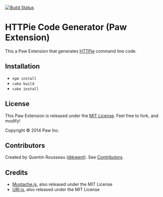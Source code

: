 [![Build Status](https://travis-ci.org/luckymarmot/Paw-HTTPieCodeGenerator.svg?branch=master)](https://travis-ci.org/luckymarmot/Paw-HTTPieCodeGenerator)

# HTTPie Code Generator (Paw Extension)

This a Paw Extension that generates [HTTPie](https://github.com/jakubroztocil/httpie) command line code.

## Installation

* `npm install`
* `cake build`
* `cake install`

## License

This Paw Extension is released under the [MIT License](LICENSE). Feel free to fork, and modify!

Copyright © 2014 Paw Inc.

## Contributors

Created by Quentin Rousseau ([@kwent](https://github.com/kwent)). See [Contributors](https://github.com/luckymarmot/Paw-HTTPieCodeGenerator/graphs/contributors).

## Credits

* [Mustache.js](https://github.com/janl/mustache.js/), also released under the MIT License
* [URI.js](http://medialize.github.io/URI.js/), also released under the MIT License
